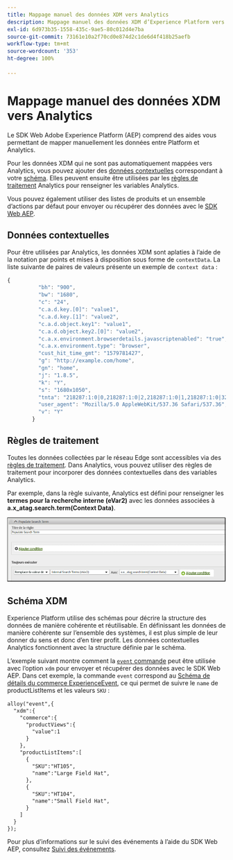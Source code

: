 ```yaml
---
title: Mappage manuel des données XDM vers Analytics
description: Mappage manuel des données XDM d’Experience Platform vers Adobe Analytics
exl-id: 6d973b35-1558-435c-9ae5-80c012d4e7ba
source-git-commit: 73161e10a2f70cd0e874d2c1de6d4f418b25aefb
workflow-type: tm+mt
source-wordcount: '353'
ht-degree: 100%

---
```


# Mappage manuel des données XDM vers Analytics

Le SDK Web Adobe Experience Platform (AEP) comprend des aides vous permettant de mapper manuellement les données entre Platform et Analytics.

Pour les données XDM qui ne sont pas automatiquement mappées vers Analytics, vous pouvez ajouter des [données contextuelles](https://experienceleague.adobe.com/docs/analytics/implementation/vars/page-vars/contextdata.html?lang=fr) correspondant à votre [schéma](https://experienceleague.adobe.com/docs/experience-platform/xdm/schema/composition.html?lang=fr). Elles peuvent ensuite être utilisées par les [règles de traitement](https://experienceleague.adobe.com/docs/analytics/admin/admin-tools/processing-rules/processing-rules-configuration/t-processing-rules.html?lang=fr) Analytics pour renseigner les variables Analytics.

Vous pouvez également utiliser des listes de produits et un ensemble dʼactions par défaut pour envoyer ou récupérer des données avec le [SDK Web AEP](https://experienceleague.adobe.com/docs/experience-platform/edge/home.html?lang=fr).

## Données contextuelles

Pour être utilisées par Analytics, les données XDM sont aplaties à l’aide de la notation par points et mises à disposition sous forme de `contextData`. La liste suivante de paires de valeurs présente un exemple de `context data` :

```javascript
{
          "bh": "900",
          "bw": "1680",
          "c": "24",
          "c.a.d.key.[0]": "value1",
          "c.a.d.key.[1]": "value2",
          "c.a.d.object.key1": "value1",
          "c.a.d.object.key2.[0]": "value2",
          "c.a.x.environment.browserdetails.javascriptenabled": "true",
          "c.a.x.environment.type": "browser",
          "cust_hit_time_gmt": "1579781427",
          "g": "http://example.com/home",
          "gn": "home",
          "j": "1.8.5",
          "k": "Y",
          "s": "1680x1050",
          "tnta": "218287:1:0|0,218287:1:0|2,218287:1:0|1,218287:1:0|32767,218287:1:0|1,218287:1:0|0,218287:1:0|1,218287:1:0|0,218287:1:0|1",
          "user_agent": "Mozilla/5.0 AppleWebKit/537.36 Safari/537.36",
          "v": "Y"
        }
```

## Règles de traitement

Toutes les données collectées par le réseau Edge sont accessibles via des [règles de traitement](https://experienceleague.adobe.com/docs/analytics/admin/admin-tools/processing-rules/processing-rules-configuration/t-processing-rules.html). Dans Analytics, vous pouvez utiliser des règles de traitement pour incorporer des données contextuelles dans des variables Analytics.

Par exemple, dans la règle suivante, Analytics est défini pour renseigner les **termes pour la recherche interne (eVar2)** avec les données associées à **a.x_atag.search.term(Context Data)**.

![](assets/examplerule.png)


## Schéma XDM

Experience Platform utilise des schémas pour décrire la structure des données de manière cohérente et réutilisable. En définissant les données de manière cohérente sur l’ensemble des systèmes, il est plus simple de leur donner du sens et donc d’en tirer profit. Les données contextuelles Analytics fonctionnent avec la structure définie par le schéma.

L’exemple suivant montre comment la [`event` commande](https://experienceleague.adobe.com/docs/experience-platform/edge/fundamentals/tracking-events.html?lang=fr) peut être utilisée avec l’option `xdm` pour envoyer et récupérer des données avec le SDK Web AEP. Dans cet exemple, la commande `event` correspond au [Schéma de détails du commerce ExperienceEvent](https://github.com/adobe/xdm/blob/1c22180490558e3c13352fe3e0540cb7e93c69ca/docs/reference/context/experienceevent-commerce.schema.md), ce qui permet de suivre le `name` de productListItems et les valeurs `SKU` :


```
alloy("event",{
  "xdm":{
    "commerce":{
      "productViews":{
        "value":1
      }
    },
    "productListItems":[
      {
        "SKU":"HT105",
        "name":"Large Field Hat",
      },
      {
        "SKU":"HT104",
        "name":"Small Field Hat",
      }
    ]
  }
});
```

Pour plus d’informations sur le suivi des événements à l’aide du SDK Web AEP, consultez [Suivi des événements](https://experienceleague.adobe.com/docs/experience-platform/edge/fundamentals/tracking-events.html).
